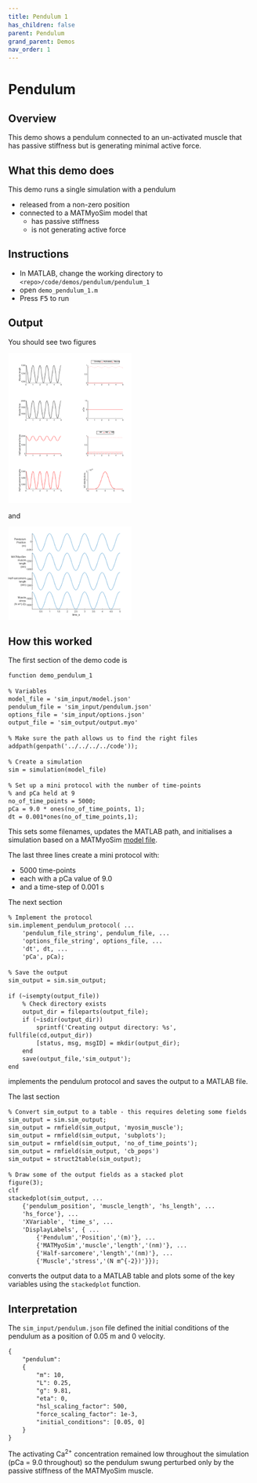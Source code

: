 ```yaml
---
title: Pendulum 1
has_children: false
parent: Pendulum
grand_parent: Demos
nav_order: 1
---
```


# Pendulum

## Overview

This demo shows a pendulum connected to an un-activated muscle that has passive stiffness but is generating minimal active force.

## What this demo does

This demo runs a single simulation with a pendulum
+ released from a non-zero position
+ connected to a MATMyoSim model that
  + has passive stiffness
  + is not generating active force

## Instructions

+ In MATLAB, change the working directory to `<repo>/code/demos/pendulum/pendulum_1`
+ open `demo_pendulum_1.m`
+ Press <kbd>F5</kbd> to run

## Output

You should see two figures

<img src="matmyosim_output.png" width="50%">

and

<img src="pendulum_output.png" width="50%">

## How this worked

The first section of the demo code is

````
function demo_pendulum_1

% Variables
model_file = 'sim_input/model.json'
pendulum_file = 'sim_input/pendulum.json'
options_file = 'sim_input/options.json'
output_file = 'sim_output/output.myo'

% Make sure the path allows us to find the right files
addpath(genpath('../../../../code'));

% Create a simulation
sim = simulation(model_file)

% Set up a mini protocol with the number of time-points
% and pCa held at 9
no_of_time_points = 5000;
pCa = 9.0 * ones(no_of_time_points, 1);
dt = 0.001*ones(no_of_time_points,1);
````

This sets some filenames, updates the MATLAB path, and initialises a simulation based on a MATMyoSim [model file](../../../structures/model/model.html).

The last three lines create a mini protocol with:
+ 5000 time-points
+ each with a pCa value of 9.0
+ and a time-step of 0.001 s

The next section

````
% Implement the protocol
sim.implement_pendulum_protocol( ...
    'pendulum_file_string', pendulum_file, ...
    'options_file_string', options_file, ...
    'dt', dt, ...
    'pCa', pCa);

% Save the output
sim_output = sim.sim_output;

if (~isempty(output_file))
    % Check directory exists
    output_dir = fileparts(output_file);
    if (~isdir(output_dir))
        sprintf('Creating output directory: %s', fullfile(cd,output_dir))
        [status, msg, msgID] = mkdir(output_dir);
    end
    save(output_file,'sim_output');
end
````

implements the pendulum protocol and saves the output to a MATLAB file.

The last section

````
% Convert sim_output to a table - this requires deleting some fields
sim_output = sim.sim_output;
sim_output = rmfield(sim_output, 'myosim_muscle');
sim_output = rmfield(sim_output, 'subplots');
sim_output = rmfield(sim_output, 'no_of_time_points');
sim_output = rmfield(sim_output, 'cb_pops')
sim_output = struct2table(sim_output);

% Draw some of the output fields as a stacked plot
figure(3);
clf
stackedplot(sim_output, ...
    {'pendulum_position', 'muscle_length', 'hs_length', ...
    'hs_force'}, ...
    'XVariable', 'time_s', ...
    'DisplayLabels', { ...
        {'Pendulum','Position','(m)'}, ...
        {'MATMyoSim','muscle','length','(nm)'}, ...
        {'Half-sarcomere','length','(nm)'}, ...
        {'Muscle','stress','(N m^{-2})'}});
````

converts the output data to a MATLAB table and plots some of the key variables using the `stackedplot` function.

## Interpretation

The `sim_input/pendulum.json` file defined the initial conditions of the pendulum as a position of 0.05 m and 0 velocity.

````
{
    "pendulum":
    {
        "m": 10,
        "L": 0.25,
        "g": 9.81,
        "eta": 0,
        "hsl_scaling_factor": 500,
        "force_scaling_factor": 1e-3,
        "initial_conditions": [0.05, 0]
    }
}
````

The activating Ca<sup>2+</sup> concentration remained low throughout the simulation (pCa = 9.0 throughout) so the pendulum swung perturbed only by the passive stiffness of the MATMyoSim muscle.

